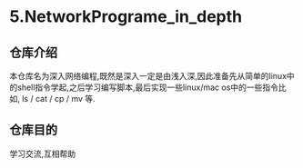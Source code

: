# 5.NetworkPrograme_in_depth

## 仓库介绍

本仓库名为深入网络编程,既然是深入一定是由浅入深,因此准备先从简单的linux中的shell指令学起,之后学习编写脚本,最后实现一些linux/mac os中的一些指令比如, ls / cat / cp / mv 等.

## 仓库目的

学习交流,互相帮助
